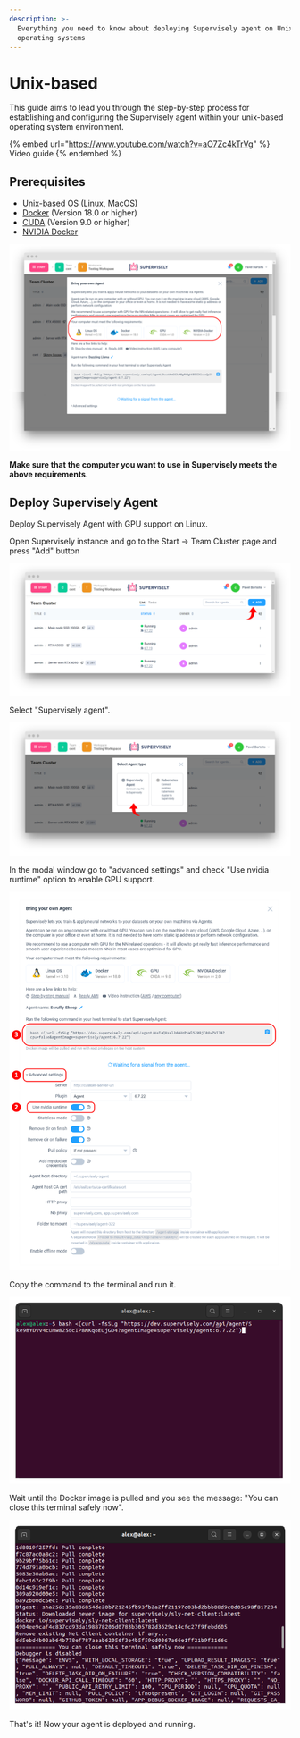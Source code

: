 ```yaml
---
description: >-
  Everything you need to know about deploying Supervisely agent on Unix-based
  operating systems
---
```


# Unix-based

This guide aims to lead you through the step-by-step process for establishing and configuring the Supervisely agent within your unix-based operating system environment.

{% embed url="https://www.youtube.com/watch?v=aO7Zc4kTrVg" %}
Video guide
{% endembed %}

## Prerequisites

* Unix-based OS (Linux, MacOS)
* [Docker](https://docs.docker.com/engine/install/) (Version 18.0 or higher)
* [CUDA](https://developer.nvidia.com/cuda-downloads) (Version 9.0 or higher)
* [NVIDIA Docker](https://docs.nvidia.com/datacenter/cloud-native/container-toolkit/latest/install-guide.html)

![Requirements](team-cluster-modal.png)

**Make sure that the computer you want to use in Supervisely meets the above requirements.**

## Deploy Supervisely Agent

Deploy Supervisely Agent with GPU support on Linux.

Open Supervisely instance and go to the Start -> Team Cluster page and press "Add" button

![Add Agent](supervisely-agent-add.png)

Select "Supervisely agent".

![Select Agent](supervisely-agent-select.png)

In the modal window go to "advanced settings" and check "Use nvidia runtime" option to enable GPU support.

![Agent Settings](supervisely-agent-settings.png)

Copy the command to the terminal and run it.

![Terminal](linux-terminal-start.png)

Wait until the Docker image is pulled and you see the message: "You can close this terminal safely now".

![Terminal Bash](linux-terminal-finish.png)

That's it! Now your agent is deployed and running.
